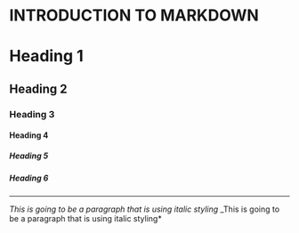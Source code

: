 # INTRODUCTION TO MARKDOWN

<!--HEADING-->
# Heading 1
## Heading 2
### Heading 3
#### Heading 4
##### Heading 5
##### Heading 6

---

<!-- Italics -->

_This is going to be a paragraph that is using italic styling_
_This is going to be a paragraph that is using italic styling*
